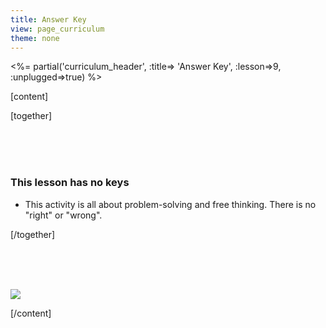 ```yaml
---
title: Answer Key
view: page_curriculum
theme: none
---
```


<%= partial('curriculum_header', :title=> 'Answer Key', :lesson=>9, :unplugged=>true) %>

[content]

[together]

<br/><br/><br/>


### This lesson has no keys
- This activity is all about problem-solving and free thinking.  There is no "right" or "wrong".

[/together]

<!--(this is left in here as an example of how to include an image in Markdown)
![](binaryphoto.png) -->


<br/><br/><br/>

<a href="http://creativecommons.org/"><img src="https://code.org/curriculum/docs/k-5/creativeCommons.png" border="0"></a>



[/content]

<link rel="stylesheet" type="text/css" href="../docs/morestyle.css"/>